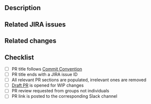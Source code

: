 ## Description
<!-- Short summary of your changes. -->
<!-- Add screenshots if needed (simple copy/paste or drag-n-drop will work). -->
<!-- You can also leave notes for code reviewers here. -->

## Related JIRA issues
<!-- Pull requests should be related to open JIRA issues. -->
<!-- Please put all related JIRA issue IDs in square brackets here: -->
<!-- * [DIA-123] -->
<!-- * [SOL-456] -->

## Related changes
<!-- What other PRs does this PR depend on? -->
<!-- Please put references to other PRs here: -->
<!-- * dialoguemd/{repository}#{pr-number}  -->

## Checklist

- [ ] PR title follows [Commit Convention](https://www.notion.so/godialogue/Commit-Convention-84fd9a4c149e48c998d760f1c9176df0) <!-- `feat(lang): add German language` -->
- [ ] PR title ends with a JIRA issue ID  <!-- `fix: signup error [DIA-000]` -->
- [ ] All relevant PR sections are populated, irrelevant ones are removed <!-- Those sections help reviewers better understand what the PR is about. -->
- [ ] [Draft PR](https://github.blog/2019-02-14-introducing-draft-pull-requests) is opened for WIP changes <!-- If required. -->
- [ ] PR review requested from groups not individuals <!-- It's better to add whole teams rather than specific people; i.e.: `@dialoguemd/maestro` or `@dialoguemd/s-team`. -->
- [ ] PR link is posted to the corresponding Slack channel <!-- This will quickly draw attention to your PR. -->
